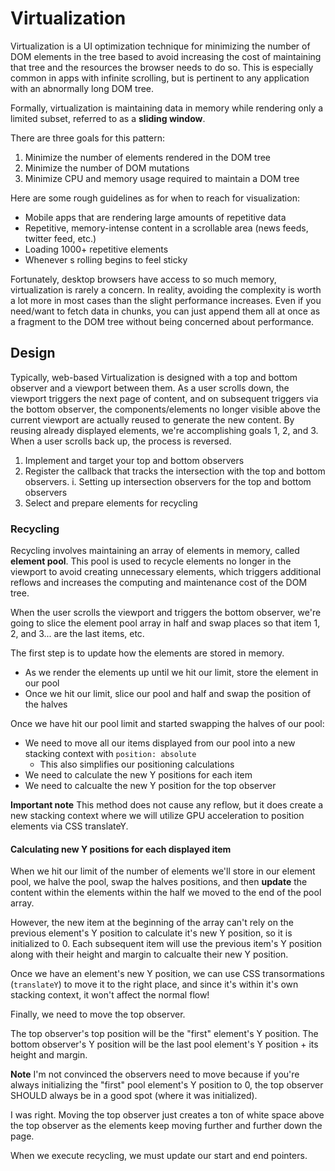 <!-- markdownlint-disable MD007 MD010 MD013 MD024 MD033 -->

<script setup>
import DocHeading from "../../components/doc-heading.vue"
</script>

# Virtualization

<DocHeading />

Virtualization is a UI optimization technique for minimizing the number of DOM elements in the tree based to avoid increasing the cost of maintaining that tree and the resources the browser needs to do so. This is especially common in apps with infinite scrolling, but is pertinent to any application with an abnormally long DOM tree.

Formally, virtualization is maintaining data in memory while rendering only a limited subset, referred to as a **sliding window**.

There are three goals for this pattern:

1.	Minimize the number of elements rendered in the DOM tree
2.	Minimize the number of DOM mutations
3.	Minimize CPU and memory usage required to maintain a DOM tree

Here are some rough guidelines as for when to reach for visualization:

-	Mobile apps that are rendering large amounts of repetitive data
-	Repetitive, memory-intense content in a scrollable area (news feeds, twitter feed, etc.)
-	Loading 1000+ repetitive elements
-	Whenever s rolling begins to feel sticky

Fortunately, desktop browsers have access to so much memory, virtualization is rarely a concern. In reality, avoiding the complexity is worth a lot more in most cases than the slight performance increases. Even if you need/want to fetch data in chunks, you can just append them all at once as a fragment to the DOM tree without being concerned about performance.

## Design

Typically, web-based Virtualization is designed with a top and bottom observer and a viewport between them. As a user scrolls down, the viewport triggers the next page of content, and on subsequent triggers via the bottom observer, the components/elements no longer visible above the current viewport are actually reused to generate the new content. By reusing already displayed elements, we're accomplishing goals 1, 2, and 3. When a user scrolls back up, the process is reversed.

1.	Implement and target your top and bottom observers
2.	Register the callback that tracks the intersection with the top and bottom observers. i. Setting up intersection observers for the top and bottom observers
3.	Select and prepare elements for recycling

### Recycling

Recycling involves maintaining an array of elements in memory, called **element pool**. This pool is used to recycle elements no longer in the viewport to avoid creating unnecessary elements, which triggers additional reflows and increases the computing and maintenance cost of the DOM tree.

When the user scrolls the viewport and triggers the bottom observer, we're going to slice the element pool array in half and swap places so that item 1, 2, and 3... are the last items, etc.

The first step is to update how the elements are stored in memory.

-	As we render the elements up until we hit our limit, store the element in our pool
-	Once we hit our limit, slice our pool and half and swap the position of the halves

Once we have hit our pool limit and started swapping the halves of our pool:

-	We need to move all our items displayed from our pool into a new stacking context with `position: absolute`
	-	This also simplifies our positioning calculations
-	We need to calculate the new Y positions for each item
-	We need to calcualte the new Y position for the top observer

**Important note** This method does not cause any reflow, but it does create a new stacking context where we will utilize GPU acceleration to position elements via CSS translateY.

#### Calculating new Y positions for each displayed item

When we hit our limit of the number of elements we'll store in our element pool, we halve the pool, swap the halves positions, and then **update** the content within the elements within the half we moved to the end of the pool array.

However, the new item at the beginning of the array can't rely on the previous element's Y position to calculate it's new Y position, so it is initialized to 0. Each subsequent item will use the previous item's Y position along with their height and margin to calcualte their new Y position.

Once we have an element's new Y position, we can use CSS transormations (`translateY`) to move it to the right place, and since it's within it's own stacking context, it won't affect the normal flow!

Finally, we need to move the top observer.

The top observer's top position will be the "first" element's Y position. The bottom observer's Y position will be the last pool element's Y position + its height and margin.

**Note** I'm not convinced the observers need to move because if you're always initializing the "first" pool element's Y position to 0, the top observer SHOULD always be in a good spot (where it was initialized).

I was right. Moving the top observer just creates a ton of white space above the top observer as the elements keep moving further and further down the page.

When we execute recycling, we must update our start and end pointers.
